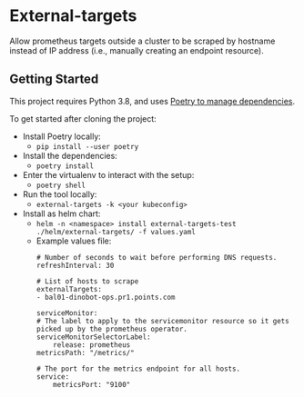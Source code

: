 # External-targets

Allow prometheus targets outside a cluster to be scraped by hostname instead of IP address (i.e., manually creating an endpoint resource).

## Getting Started

This project requires Python 3.8, and uses [Poetry to manage dependencies][poetry-proj].

To get started after cloning the project:

* Install Poetry locally:
  * `pip install --user poetry`
* Install the dependencies:
  * `poetry install`
* Enter the virtualenv to interact with the setup:
  * `poetry shell`
* Run the tool locally:
  * `external-targets -k <your kubeconfig>`
* Install as helm chart:
  * `helm -n <namespace> install external-targets-test ./helm/external-targets/ -f values.yaml`
  * Example values file: 
    ```
    # Number of seconds to wait before performing DNS requests. 
    refreshInterval: 30

    # List of hosts to scrape
    externalTargets:
    - bal01-dinobot-ops.pr1.points.com

    serviceMonitor:
    # The label to apply to the servicemonitor resource so it gets picked up by the prometheus operator. 
    serviceMonitorSelectorLabel:
        release: prometheus
    metricsPath: "/metrics/"
    
    # The port for the metrics endpoint for all hosts.
    service:
        metricsPort: "9100"
    ``` 

[poetry-proj]: https://python-poetry.org/
